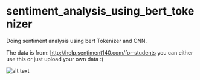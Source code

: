 # sentiment_analysis_using_bert_tokenizer
Doing sentiment analysis using bert Tokenizer and CNN.

The data is from: http://help.sentiment140.com/for-students you can either use this or just upload your own data :)


![alt text](https://cdn.socialbakers.com/www/storage/www/articles/content/2018-12/1545313838-sentiment-analysis.jpg)
